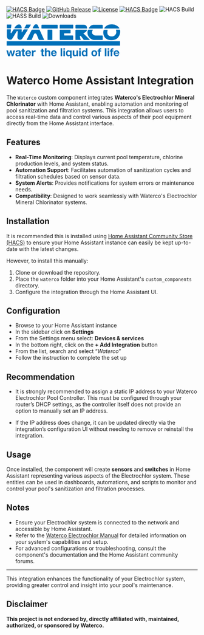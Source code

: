 [![HACS Badge](https://img.shields.io/badge/Available%20in-HACS-41BDF5?logo=home-assistant&logoColor=white)](https://www.hacs.xyz/)
[![GitHub Release](https://img.shields.io/github/release/brezlord/hass-waterco-electrochlor.svg?style=flat-square)](https://github.com/brezlord/hass-waterco-electrochlor/releases)
[![License](https://img.shields.io/github/license/brezlord/hass-waterco-electrochlor.svg?style=flat-square)](LICENSE.md)
[![HACS Badge](https://img.shields.io/badge/HACS-Default-orange.svg?style=flat-square)](https://github.com/custom-components/hacs)
![HACS Build](https://github.com/brezlord/hass-waterco-electrochlor/workflows/HACS/badge.svg?style=flat-square)
![HASS Build](https://github.com/brezlord/hass-waterco-electrochlor/workflows/hassfest/badge.svg?style=flat-square)
![Downloads](https://img.shields.io/github/downloads/brezlord/hass-waterco-electrochlor/total?style=flat-square)

<a href="https://www.waterco.com.au" target="_blank">
  <img src="https://raw.githubusercontent.com/brezlord/hass-waterco-electrochlor/refs/heads/main/images/waterco-logo.png" width="300"/>
</a>

# Waterco Home Assistant Integration

The `Waterco` custom component integrates **Waterco's Electrochlor Mineral Chlorinator** with Home Assistant, enabling automation and monitoring of pool sanitization and filtration systems. This integration allows users to access real-time data and control various aspects of their pool equipment directly from the Home Assistant interface.

## Features

- **Real-Time Monitoring**: Displays current pool temperature, chlorine production levels, and system status.
- **Automation Support**: Facilitates automation of sanitization cycles and filtration schedules based on sensor data.
- **System Alerts**: Provides notifications for system errors or maintenance needs.
- **Compatibility**: Designed to work seamlessly with Waterco's Electrochlor Mineral Chlorinator systems.

## Installation

It is recommended this is installed using [Home Assistant Community Store (HACS)](https://hacs.xyz/) to ensure your Home Assistant instance can easily be kept up-to-date with the latest changes.

However, to install this manually:

1. Clone or download the repository.
2. Place the `waterco` folder into your Home Assistant's `custom_components` directory.
3. Configure the integration through the Home Assistant UI.

## Configuration

- Browse to your Home Assistant instance
- In the sidebar click on  **Settings**
- From the Settings menu select: **Devices & services**
- In the bottom right, click on the **+ Add Integration** button
- From the list, search and select “_Waterco_”
- Follow the instruction to complete the set up

## Recommendation

- It is strongly recommended to assign a static IP address to your Waterco Electrochlor Pool Controller. This must be configured through your router’s DHCP settings, as the controller itself does not provide an option to manually set an IP address.

- If the IP address does change, it can be updated directly via the integration’s configuration UI without needing to remove or reinstall the integration.

## Usage

Once installed, the component will create **sensors** and **switches** in Home Assistant representing various aspects of the Electrochlor system. These entities can be used in dashboards, automations, and scripts to monitor and control your pool's sanitization and filtration processes.

## Notes

- Ensure your Electrochlor system is connected to the network and accessible by Home Assistant.
- Refer to the [Waterco Electrochlor Manual](https://www.waterco.com.au/waterco/manuals/pool-spa/chlorination/electrochlor-mineral-chlorinator_manual_jan18_single.pdf) for detailed information on your system's capabilities and setup.
- For advanced configurations or troubleshooting, consult the component's documentation and the Home Assistant community forums.

---

This integration enhances the functionality of your Electrochlor system, providing greater control and insight into your pool's maintenance.

## Disclaimer

**This project is not endorsed by, directly affiliated with, maintained, authorized, or sponsored by Waterco.**